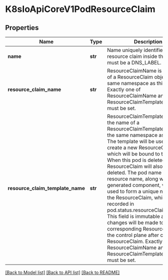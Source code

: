 # K8sIoApiCoreV1PodResourceClaim

## Properties
Name | Type | Description | Notes
------------ | ------------- | ------------- | -------------
**name** | **str** | Name uniquely identifies this resource claim inside the pod. This must be a DNS_LABEL. | [default to '']
**resource_claim_name** | **str** | ResourceClaimName is the name of a ResourceClaim object in the same namespace as this pod.  Exactly one of ResourceClaimName and ResourceClaimTemplateName must be set. | [optional] 
**resource_claim_template_name** | **str** | ResourceClaimTemplateName is the name of a ResourceClaimTemplate object in the same namespace as this pod.  The template will be used to create a new ResourceClaim, which will be bound to this pod. When this pod is deleted, the ResourceClaim will also be deleted. The pod name and resource name, along with a generated component, will be used to form a unique name for the ResourceClaim, which will be recorded in pod.status.resourceClaimStatuses.  This field is immutable and no changes will be made to the corresponding ResourceClaim by the control plane after creating the ResourceClaim.  Exactly one of ResourceClaimName and ResourceClaimTemplateName must be set. | [optional] 

[[Back to Model list]](../README.md#documentation-for-models) [[Back to API list]](../README.md#documentation-for-api-endpoints) [[Back to README]](../README.md)


